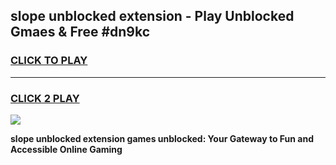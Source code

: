 
## slope unblocked extension - Play Unblocked Gmaes & Free #dn9kc
<h3>
<a href="https://news.freeplayer.one?title=slope_unblocked_extension&ref=24F">CLICK TO PLAY</a></h3>
<hr>

<h3>
<a href="https://news.freeplayer.one?title=slope_unblocked_extension&ref=24F">CLICK 2 PLAY</a>
  
</h3>

<a href="https://news.freeplayer.one?title=slope_unblocked_extension&ref=24F/"><img src="https://clearcache.store/games.png"></a>


**slope unblocked extension games unblocked: Your Gateway to Fun and Accessible Online Gaming**
